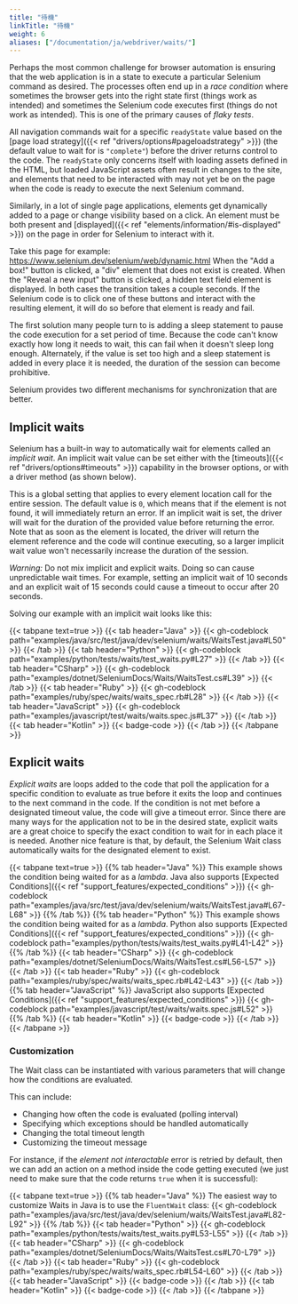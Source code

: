 ```yaml
---
title: "待機"
linkTitle: "待機"
weight: 6
aliases: ["/documentation/ja/webdriver/waits/"]
---
```


Perhaps the most common challenge for browser automation is ensuring
that the web application is in a state to execute a particular
Selenium command as desired. The processes often end up in
a _race condition_ where sometimes the browser gets into the right
state first (things work as intended) and sometimes the Selenium code
executes first (things do not work as intended). This is one of the
primary causes of _flaky tests_.

All navigation commands wait for a specific `readyState` value
based on the [page load strategy]({{< ref "drivers/options#pageloadstrategy" >}}) (the
default value to wait for is `"complete"`) before the driver returns control to the code.
The `readyState` only concerns itself with loading assets defined in the HTML, 
but loaded JavaScript assets often result in changes to the site,
and elements that need to be interacted with may not yet be on the page
when the code is ready to execute the next Selenium command.

Similarly, in a lot of single page applications, elements get dynamically
added to a page or change visibility based on a click.
An element must be both present and
[displayed]({{< ref "elements/information/#is-displayed" >}}) on the page
in order for Selenium to interact with it.

Take this page for example: https://www.selenium.dev/selenium/web/dynamic.html
When the "Add a box!" button is clicked, a "div" element that does not exist is created.
When the "Reveal a new input" button is clicked, a hidden text field element is displayed.
In both cases the transition takes a couple seconds.
If the Selenium code is to click one of these buttons and interact with the resulting element,
it will do so before that element is ready and fail.

The first solution many people turn to is adding a sleep statement to
pause the code execution for a set period of time.
Because the code can't know exactly how long it needs to wait, this
can fail when it doesn't sleep long enough. Alternately, if the value is set too high
and a sleep statement is added in every place it is needed, the duration of
the session can become prohibitive.

Selenium provides two different mechanisms for synchronization that are better.


## Implicit waits
Selenium has a built-in way to automatically wait for elements called an _implicit wait_.
An implicit wait value can be set either with the [timeouts]({{< ref "drivers/options#timeouts" >}})
capability in the browser options, or with a driver method (as shown below).

This is a global setting that applies to every element location call for the entire session.
The default value is `0`, which means that if the element is not found, it will
immediately return an error. If an implicit wait is set, the driver will wait for the 
duration of the provided value before returning the error. Note that as soon as the 
element is located, the driver will return the element reference and the code will continue executing, 
so a larger implicit wait value won't necessarily increase the duration of the session.

*Warning:*
Do not mix implicit and explicit waits.
Doing so can cause unpredictable wait times.
For example, setting an implicit wait of 10 seconds
and an explicit wait of 15 seconds
could cause a timeout to occur after 20 seconds.

Solving our example with an implicit wait looks like this:

{{< tabpane text=true >}}
  {{< tab header="Java" >}}
{{< gh-codeblock path="examples/java/src/test/java/dev/selenium/waits/WaitsTest.java#L50" >}}
  {{< /tab >}}
  {{< tab header="Python" >}}
{{< gh-codeblock path="examples/python/tests/waits/test_waits.py#L27" >}}
  {{< /tab >}}
  {{< tab header="CSharp" >}}
{{< gh-codeblock path="examples/dotnet/SeleniumDocs/Waits/WaitsTest.cs#L39" >}}
  {{< /tab >}}
  {{< tab header="Ruby" >}}
{{< gh-codeblock path="examples/ruby/spec/waits/waits_spec.rb#L28" >}}
  {{< /tab >}}
  {{< tab header="JavaScript" >}}
{{< gh-codeblock path="examples/javascript/test/waits/waits.spec.js#L37" >}}
  {{< /tab >}}
  {{< tab header="Kotlin" >}}
{{< badge-code >}}
  {{< /tab >}}
{{< /tabpane >}}

## Explicit waits

_Explicit waits_ are loops added to the code that poll the application
for a specific condition to evaluate as true before it exits the loop and
continues to the next command in the code. If the condition is not met before a designated timeout value,
the code will give a timeout error. Since there are many ways for the application not to be in the desired state,
explicit waits are a great choice to specify the exact condition to wait for
in each place it is needed.
Another nice feature is that, by default, the Selenium Wait class automatically waits for the designated element to exist.

{{< tabpane text=true >}}
  {{% tab header="Java" %}}
This example shows the condition being waited for as a _lambda_. Java also supports
[Expected Conditions]({{< ref "support_features/expected_conditions" >}})
{{< gh-codeblock path="examples/java/src/test/java/dev/selenium/waits/WaitsTest.java#L67-L68" >}}
  {{% /tab %}}
  {{% tab header="Python" %}}
This example shows the condition being waited for as a _lambda_. Python also supports
[Expected Conditions]({{< ref "support_features/expected_conditions" >}})
{{< gh-codeblock path="examples/python/tests/waits/test_waits.py#L41-L42" >}}
  {{% /tab %}}
  {{< tab header="CSharp" >}}
{{< gh-codeblock path="examples/dotnet/SeleniumDocs/Waits/WaitsTest.cs#L56-L57" >}}
  {{< /tab >}}
  {{< tab header="Ruby" >}}
{{< gh-codeblock path="examples/ruby/spec/waits/waits_spec.rb#L42-L43" >}}
  {{< /tab >}}
  {{% tab header="JavaScript" %}}
JavaScript also supports [Expected Conditions]({{< ref "support_features/expected_conditions" >}})
{{< gh-codeblock path="examples/javascript/test/waits/waits.spec.js#L52" >}}
  {{% /tab %}}
  {{< tab header="Kotlin" >}}
{{< badge-code >}}
  {{< /tab >}}
{{< /tabpane >}}

### Customization

The Wait class can be instantiated with various parameters that will change how the conditions are evaluated.

This can include:
* Changing how often the code is evaluated (polling interval)
* Specifying which exceptions should be handled automatically
* Changing the total timeout length
* Customizing the timeout message

For instance, if the _element not interactable_ error is retried by default, then we can
add an action on a method inside the code getting executed (we just need to 
make sure that the code returns `true` when it is successful):

{{< tabpane text=true >}}
  {{% tab header="Java" %}}
The easiest way to customize Waits in Java is to use the `FluentWait` class:
{{< gh-codeblock path="examples/java/src/test/java/dev/selenium/waits/WaitsTest.java#L82-L92" >}}
  {{% /tab %}}
  {{< tab header="Python" >}}
{{< gh-codeblock path="examples/python/tests/waits/test_waits.py#L53-L55" >}}
  {{< /tab >}}
  {{< tab header="CSharp" >}}
{{< gh-codeblock path="examples/dotnet/SeleniumDocs/Waits/WaitsTest.cs#L70-L79" >}}
  {{< /tab >}}
  {{< tab header="Ruby" >}}
{{< gh-codeblock path="examples/ruby/spec/waits/waits_spec.rb#L54-L60" >}}
  {{< /tab >}}
  {{< tab header="JavaScript" >}}
{{< badge-code >}}
  {{< /tab >}}
  {{< tab header="Kotlin" >}}
{{< badge-code >}}
  {{< /tab >}}
{{< /tabpane >}}
